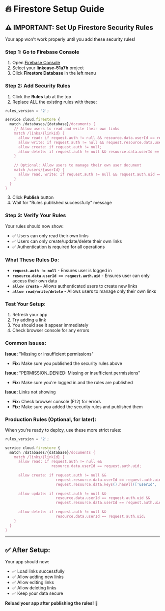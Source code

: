 # 🔥 Firestore Setup Guide

## ⚠️ IMPORTANT: Set Up Firestore Security Rules

Your app won't work properly until you add these security rules!

### Step 1: Go to Firebase Console

1. Open [Firebase Console](https://console.firebase.google.com/)
2. Select your **linkease-51a7b** project
3. Click **Firestore Database** in the left menu

### Step 2: Add Security Rules

1. Click the **Rules** tab at the top
2. Replace ALL the existing rules with these:

```javascript
rules_version = '2';

service cloud.firestore {
  match /databases/{database}/documents {
    // Allow users to read and write their own links
    match /links/{linkId} {
      allow read: if request.auth != null && resource.data.userId == request.auth.uid;
      allow write: if request.auth != null && request.resource.data.userId == request.auth.uid;
      allow create: if request.auth != null;
      allow delete: if request.auth != null && resource.data.userId == request.auth.uid;
    }
    
    // Optional: Allow users to manage their own user document
    match /users/{userId} {
      allow read, write: if request.auth != null && request.auth.uid == userId;
    }
  }
}
```

3. Click **Publish** button
4. Wait for "Rules published successfully" message

### Step 3: Verify Your Rules

Your rules should now show:
- ✅ Users can only read their own links
- ✅ Users can only create/update/delete their own links
- ✅ Authentication is required for all operations

### What These Rules Do:

- **`request.auth != null`** - Ensures user is logged in
- **`resource.data.userId == request.auth.uid`** - Ensures user can only access their own data
- **`allow create`** - Allows authenticated users to create new links
- **`allow read/write/delete`** - Allows users to manage only their own links

### Test Your Setup:

1. Refresh your app
2. Try adding a link
3. You should see it appear immediately
4. Check browser console for any errors

### Common Issues:

**Issue:** "Missing or insufficient permissions"
- **Fix:** Make sure you published the security rules above

**Issue:** "PERMISSION_DENIED: Missing or insufficient permissions"
- **Fix:** Make sure you're logged in and the rules are published

**Issue:** Links not showing
- **Fix:** Check browser console (F12) for errors
- **Fix:** Make sure you added the security rules and published them

### Production Rules (Optional, for later):

When you're ready to deploy, use these more strict rules:

```javascript
rules_version = '2';

service cloud.firestore {
  match /databases/{database}/documents {
    match /links/{linkId} {
      allow read: if request.auth != null && 
                     resource.data.userId == request.auth.uid;
      
      allow create: if request.auth != null && 
                       request.resource.data.userId == request.auth.uid &&
                       request.resource.data.keys().hasAll(['userId', 'url', 'title']);
      
      allow update: if request.auth != null && 
                       resource.data.userId == request.auth.uid &&
                       request.resource.data.userId == request.auth.uid;
      
      allow delete: if request.auth != null && 
                       resource.data.userId == request.auth.uid;
    }
  }
}
```

---

## ✅ After Setup:

Your app should now:
- ✅ Load links successfully
- ✅ Allow adding new links
- ✅ Allow editing links
- ✅ Allow deleting links
- ✅ Keep your data secure

**Reload your app after publishing the rules!** 🚀
